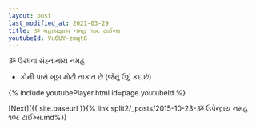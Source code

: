 ```yaml
---
layout: post
last_modified_at: 2021-03-29
title: ૐ મહાયજ્ઞાય નમહ ૧૦૮ ટાઈમ્સ
youtubeId: Vu6UY-zmqt8
---
```

 
 
 ૐ ઉરધવા સંહ્નાનાય નમહ  
 
 -  કોની પાસે ખૂબ મોટી તાકાત છે (જેનું ઉદું કદ છે) 
 
  
 
  
 
 
 
 
 
 


{% include youtubePlayer.html id=page.youtubeId %}
 
[Next]({{ site.baseurl }}{% link  split2/_posts/2015-10-23-ૐ ઉપેન્દ્રાય નમહ ૧૦૮ ટાઈમ્સ.md%})
 
